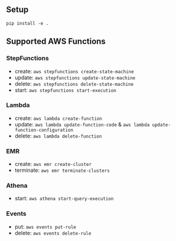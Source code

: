 ## Setup
```
pip install -e .
```

## Supported AWS Functions

### StepFunctions
- create: `aws stepfunctions create-state-machine`
- update: `aws stepfunctions update-state-machine`
- delete: `aws stepfunctions delete-state-machine`
- start: `aws stepfunctions start-execution`

### Lambda
- create: `aws lambda create-function`
- update: `aws lambda update-function-code` & `aws lambda update-function-configuration`
- delete: `aws lambda delete-function`

### EMR
- create: `aws emr create-cluster`
- terminate: `aws emr terminate-clusters`

### Athena
- start: `aws athena start-query-execution`

### Events
- put: `aws events put-rule`
- delete: `aws events delete-rule`
